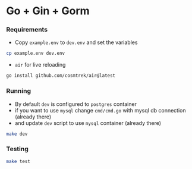 # Go + Gin + Gorm

### Requirements

- Copy `example.env` to `dev.env` and set the variables

```sh
cp example.env dev.env
```

- `air` for live reloading
  
```sh
go install github.com/cosmtrek/air@latest
```

### Running

- By default `dev` is configured to `postgres` container
- if you want to use `mysql` change `cmd/cmd.go` with mysql db connection (already there)
- and update `dev` script to use `mysql` container (already there)

```sh
make dev
```

### Testing

```sh
make test
```

